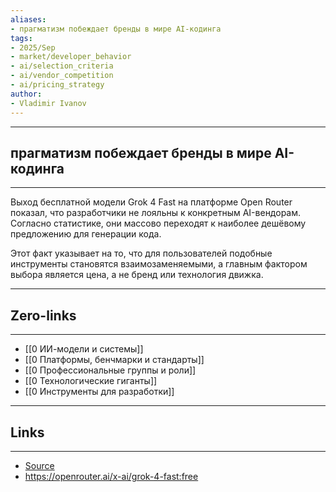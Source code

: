 ```yaml
---
aliases: 
- прагматизм побеждает бренды в мире AI-кодинга
tags:
- 2025/Sep
- market/developer_behavior
- ai/selection_criteria
- ai/vendor_competition
- ai/pricing_strategy
author:
- Vladimir Ivanov
---
```

-----
##  прагматизм побеждает бренды в мире AI-кодинга 
-----
Выход бесплатной модели Grok 4 Fast на платформе Open Router показал, что разработчики не лояльны к конкретным AI-вендорам. Согласно статистике, они массово переходят к наиболее дешёвому предложению для генерации кода. 

Этот факт указывает на то, что для пользователей подобные инструменты становятся взаимозаменяемыми, а главным фактором выбора является цена, а не бренд или технология движка.

---
## Zero-links
---
- [[0 ИИ-модели и системы]]
- [[0 Платформы, бенчмарки и стандарты]]
- [[0 Профессиональные группы и роли]]
- [[0 Технологические гиганты]]
- [[0 Инструменты для разработки]]

---
## Links
---
- [Source](https://t.me/turboproject/2151)
- https://openrouter.ai/x-ai/grok-4-fast:free